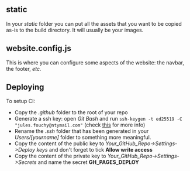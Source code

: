 
## static

In your *static* folder you can put all the assets that you want to be copied as-is to the build directory. It will usually be your images.

## website.config.js

This is where you can configure some aspects of the website: the navbar, the footer, *etc.*

## Deploying

To setup CI:
 - Copy the *.github* folder to the root of your repo
 - Generate a ssh key: open *Git Bash* and run `ssh-keygen -t ed25519 -C "jules.fouchy@ntymail.com"` (check [this](https://docs.github.com/en/authentication/connecting-to-github-with-ssh/generating-a-new-ssh-key-and-adding-it-to-the-ssh-agent) for more info)
 - Rename the *.ssh* folder that has been generated in your *Users/[yourname]* folder to something more meaningful.
 - Copy the content of the public key to *Your_GitHub_Repo->Settings->Deploy keys* and don't forget to tick **Allow write access**
 - Copy the content of the private key to *Your_GitHub_Repo->Settings->Secrets* and name the secret **GH_PAGES_DEPLOY**